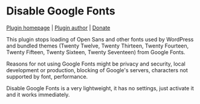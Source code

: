 Disable Google Fonts
====================

[Plugin homepage](https://milandinic.com/wordpress/plugins/disable-google-fonts/) | [Plugin author](https://milandinic.com/) | [Donate](https://milandinic.com/donate/)

This plugin stops loading of Open Sans and other fonts used by WordPress and bundled themes (Twenty Twelve, Twenty Thirteen, Twenty Fourteen, Twenty Fifteen, Twenty Sixteen, Twenty Seventeen) from Google Fonts.

Reasons for not using Google Fonts might be privacy and security, local development or production, blocking of Google's servers, characters not supported by font, performance.

Disable Google Fonts is a very lightweight, it has no settings, just activate it and it works immediately.
